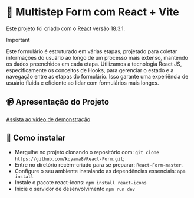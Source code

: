 # 📝 Multistep Form com React + Vite

Este projeto foi criado com o [React](https://reactjs.org/) versão 18.3.1.

> [!IMPORTANT]
> Este formulário é estruturado em várias etapas, projetado para coletar informações do usuário ao longo de um processo mais extenso, mantendo os dados preenchidos em cada etapa. Utilizamos a tecnologia React JS, especificamente os conceitos de Hooks, para gerenciar o estado e a navegação entre as etapas do formulário. Isso garante uma experiência de usuário fluida e eficiente ao lidar com formulários mais longos.

## 📹 Apresentação do Projeto
[Assista ao vídeo de demonstração](https://drive.google.com/file/d/1BGXXHEpaLZwiZ-bOMJf3uSauyoQ2KKll/view?usp=sharing)


## 🚀 Como instalar
- Mergulhe no projeto clonando o repositório com: `git clone https://github.com/koyama8/React-Form.git`;
- Entre no diretório recém-criado para se preparar: `React-Form-master`.
- Configure o seu ambiente instalando as dependências essenciais: `npm install`
-  Instale o pacote react-icons: `npm install react-icons`
- Inicie o servidor de desenvolvimento `npm run dev`
  

